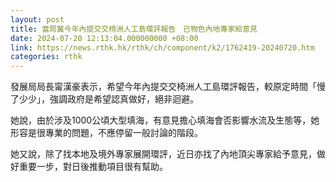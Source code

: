 ```yaml
---
layout: post
title: 當局冀今年內提交交椅洲人工島環評報告　已物色內地專家給意見　
date: 2024-07-20 12:13:04.000000000 +08:00
link: https://news.rthk.hk/rthk/ch/component/k2/1762419-20240720.htm
categories: rthk
---
```


發展局局長甯漢豪表示，希望今年內提交交椅洲人工島環評報告，較原定時間「慢了少少」，強調政府是希望認真做好，絕非迴避。

她說，由於涉及1000公頃大型填海，有意見擔心填海會否影響水流及生態等，她形容是很專業的問題，不應停留一般討論的階段。

她又說，除了找本地及境外專家展開環評，近日亦找了內地頂尖專家給予意見，做好重要一步，對日後推動項目很有幫助。
